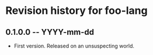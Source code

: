 # Revision history for foo-lang

## 0.1.0.0 -- YYYY-mm-dd

* First version. Released on an unsuspecting world.
